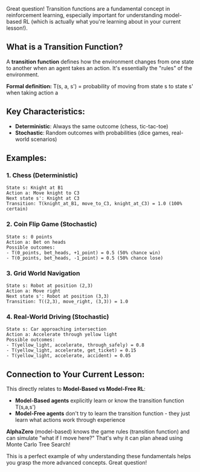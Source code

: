 Great question! Transition functions are a fundamental concept in reinforcement learning, especially important for understanding model-based RL (which is actually what you're learning about in your current lesson!).

## What is a Transition Function?

A **transition function** defines how the environment changes from one state to another when an agent takes an action. It's essentially the "rules" of the environment.

**Formal definition:** T(s, a, s') = probability of moving from state s to state s' when taking action a

## Key Characteristics:

- **Deterministic**: Always the same outcome (chess, tic-tac-toe)
- **Stochastic**: Random outcomes with probabilities (dice games, real-world scenarios)

## Examples:

### 1. **Chess (Deterministic)**
```
State s: Knight at B1
Action a: Move knight to C3
Next state s': Knight at C3
Transition: T(knight_at_B1, move_to_C3, knight_at_C3) = 1.0 (100% certain)
```

### 2. **Coin Flip Game (Stochastic)**
```
State s: 0 points
Action a: Bet on heads
Possible outcomes:
- T(0_points, bet_heads, +1_point) = 0.5 (50% chance win)
- T(0_points, bet_heads, -1_point) = 0.5 (50% chance lose)
```

### 3. **Grid World Navigation**
```
State s: Robot at position (2,3)
Action a: Move right
Next state s': Robot at position (3,3)
Transition: T((2,3), move_right, (3,3)) = 1.0
```

### 4. **Real-World Driving (Stochastic)**
```
State s: Car approaching intersection
Action a: Accelerate through yellow light
Possible outcomes:
- T(yellow_light, accelerate, through_safely) = 0.8
- T(yellow_light, accelerate, get_ticket) = 0.15
- T(yellow_light, accelerate, accident) = 0.05
```

## Connection to Your Current Lesson:

This directly relates to **Model-Based vs Model-Free RL**:

- **Model-Based agents** explicitly learn or know the transition function T(s,a,s')
- **Model-Free agents** don't try to learn the transition function - they just learn what actions work through experience

**AlphaZero** (model-based) knows the game rules (transition function) and can simulate "what if I move here?" That's why it can plan ahead using Monte Carlo Tree Search!

This is a perfect example of why understanding these fundamentals helps you grasp the more advanced concepts. Great question!